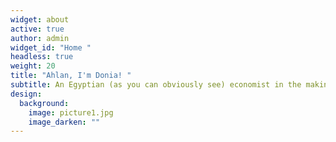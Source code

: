 ```yaml
---
widget: about
active: true
author: admin
widget_id: "Home "
headless: true
weight: 20
title: "Ahlan, I'm Donia! "
subtitle: An Egyptian (as you can obviously see) economist in the making
design:
  background:
    image: picture1.jpg
    image_darken: ""
---
```


